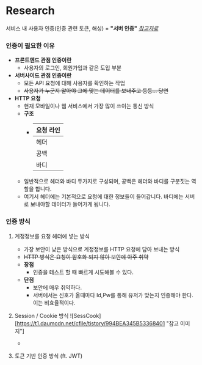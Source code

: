 # Research
서비스 내 사용자 인증(인증 관련 토큰, 해싱) = **"서버 인증"**
[*참고자료*](https://tansfil.tistory.com/58)

### 인증이 필요한 이유
- **프론트엔드 관점 인증이란**
    - 사용자의 로그인, 회원가입과 같은 도입 부분
- **서버사이드 관점 인증이란**
    - 모든 API 요청에 대해 사용자를 확인하는 작업
    - ~~사용자가 누군지 알아야 그에 맞는 데이터를 보내주고 등등... 당연~~
- **HTTP 요청**
    - 현재 모바일이나 웹 서비스에서 가장 많이 쓰이는 통신 방식
    - **구조**
        - |요청 라인|
          |----|
          |헤더|
          |공백|
          |바디|
    - 일반적으로 헤더와 바디 두가지로 구성되며, 공백은 헤더와 바디를 구분짓는 역할을 합니다.
    - 여기서 헤더에는 기본적으로 요청에 대한 정보들이 들어갑니다. 바디에는 서버로 보내야할 데이터가 들어가게 됩니다.
    
  
### 인증 방식
1. 계정정보를 요청 헤더에 넣는 방식
    - 가장 보안이 낮은 방식으로 계정정보를 HTTP 요청에 담아 보내는 방식
    - ~~HTTP 방식은 요청이 암호화 되지 않아 보안에 아주 취약~~
    - **장점**
        - 인증을 테스트 할 때 빠르게 시도해볼 수 있다.
    - **단점**
        - 보안에 매우 취약하다.
        - 서버에서는 신호가 올때마다 Id,Pw를 통해 유저가 맞는지 인증해야 한다. 이는 비효율적이다.
        
2. Session / Cookie 방식
![SessCook][https://t1.daumcdn.net/cfile/tistory/994BEA345B53368401 "참고 이미지"]

    - 
3. 토큰 기반 인증 방식 (ft. JWT)
